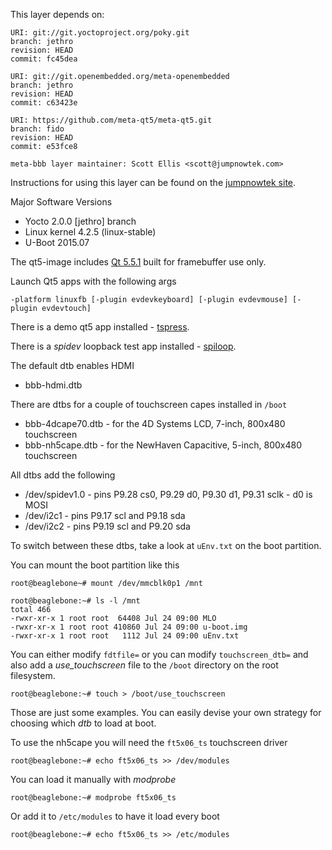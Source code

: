 This layer depends on:

    URI: git://git.yoctoproject.org/poky.git
    branch: jethro 
    revision: HEAD
    commit: fc45dea 

    URI: git://git.openembedded.org/meta-openembedded
    branch: jethro 
    revision: HEAD
    commit: c63423e 

    URI: https://github.com/meta-qt5/meta-qt5.git
    branch: fido
    revision: HEAD
    commit: e53fce8 

    meta-bbb layer maintainer: Scott Ellis <scott@jumpnowtek.com>


Instructions for using this layer can be found on the [jumpnowtek site][jumpnowtek-bbb].

Major Software Versions

* Yocto 2.0.0 [jethro] branch
* Linux kernel 4.2.5 (linux-stable)
* U-Boot 2015.07

The qt5-image includes [Qt 5.5.1][qt] built for framebuffer use only.

Launch Qt5 apps with the following args 

    -platform linuxfb [-plugin evdevkeyboard] [-plugin evdevmouse] [-plugin evdevtouch]

There is a demo qt5 app installed - [tspress][tspress].

There is a *spidev* loopback test app installed - [spiloop][spiloop].

The default dtb enables HDMI

* bbb-hdmi.dtb

There are dtbs for a couple of touchscreen capes installed in `/boot`

* bbb-4dcape70.dtb - for the 4D Systems LCD, 7-inch, 800x480 touchscreen 
* bbb-nh5cape.dtb - for the NewHaven Capacitive, 5-inch, 800x480 touchscreen 

All dtbs add the following

* /dev/spidev1.0 - pins P9.28 cs0, P9.29 d0, P9.30 d1, P9.31 sclk - d0 is MOSI
* /dev/i2c1 - pins P9.17 scl and P9.18 sda
* /dev/i2c2 - pins P9.19 scl and P9.20 sda


To switch between these dtbs, take a look at `uEnv.txt` on the boot partition.

You can mount the boot partition like this

    root@beaglebone~# mount /dev/mmcblk0p1 /mnt

    root@beaglebone:~# ls -l /mnt
    total 466
    -rwxr-xr-x 1 root root  64408 Jul 24 09:00 MLO
    -rwxr-xr-x 1 root root 410860 Jul 24 09:00 u-boot.img
    -rwxr-xr-x 1 root root   1112 Jul 24 09:00 uEnv.txt

You can either modify `fdtfile=` or you can modify `touchscreen_dtb=` and also
add a *use_touchscreen* file to the `/boot` directory on the root filesystem.

    root@beaglebone:~# touch > /boot/use_touchscreen

Those are just some examples. You can easily devise your own strategy for
choosing which *dtb* to load at boot.

To use the nh5cape you will need the `ft5x06_ts` touchscreen driver

    root@beaglebone:~# echo ft5x06_ts >> /dev/modules

You can load it manually with *modprobe*

    root@beaglebone:~# modprobe ft5x06_ts

Or add it to `/etc/modules` to have it load every boot

    root@beaglebone:~# echo ft5x06_ts >> /etc/modules


[jumpnowtek-bbb]: http://www.jumpnowtek.com/yocto/BeagleBone-Systems-with-Yocto.html
[qt]: http://www.qt.io/
[tspress]: https://github.com/scottellis/tspress
[spiloop]: https://github.com/scottellis/spiloop

